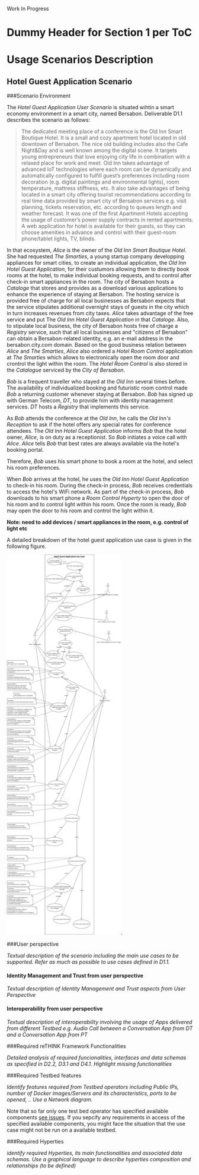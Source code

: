 Work In Progress


Dummy Header for Section 1 per ToC
==================================

Usage Scenarios Description
===========================

Hotel Guest Application Scenario
--------------------------------

###Scenario Environment

The _Hotel Guest Application User Scenario_ is situated wihtin a smart economy environment in a smart city, named Bersabon.
Deliverable D1.1 describes the scenario as follows:

> The dedicated meeting place of a conference is the Old Inn Smart Boutique Hotel. 
> It is a small and cozy apartment hotel located in old downtown of Bersabon. 
> The nice old building includes also the Cafe Night&Day and is well known among the digital scene. 
> It targets young entrepreneurs that love enjoying city life in combination with a relaxed place for work and meet. 
> Old Inn takes advantage of advanced IoT technologies where each room can be dynamically and automatically configured to 
> fulfill guest’s preferences including room decoration (e.g. digital paintings and environmental lights), room temperature, 
> mattress stiffness, etc. It also take advantages of being located in a smart city offering tourist recommendations according 
> to real time data provided by smart city of Bersabon services e.g. visit planning, tickets reservation, etc. according to queues 
> length and weather forecast. It was one of the first Apartment Hotels accepting the usage of customer’s power supply 
> contracts in rented apartments. A web application for hotel is available for their guests, so they can choose amenities 
> in advance and control with their guest-room phone/tablet lights, TV, blinds.

In that ecosystem, _Alice_ is the owner of the _Old Inn Smart Boutique Hotel_.  She had requested _The Smarties_, a young startup company 
developping appliances for smart cities, to create an individual application, the _Old Inn Hotel Guest Application_, for their custumors
allowing them to directly book rooms at the hotel, to make individual booking requests, and to control after check-in smart appliances in
the room.  The city of Bersabon hosts a _Cataloge_ that stores and provides as a download various applications to enhance
the experience of staying at Bersabon.  The hosting service is provided free of charge for all local businesses as Bersabon expects
that the service stipulates additional overnight stays of guests in the city which in turn increases revenues from city taxes.
_Alice_ takes advantage of the free service and put The _Old Inn Hotel Guest Application_ in that _Cataloge_.  Also, to stipulate local business, the city of Bersabon hosts free of charge a _Registry_ service, such that all local businesses and "citizens of Bersabon" can obtain a Bersabon-related identity, e.g. an e-mail address in the bersabon.city.com domain.  Based on the good business relation between _Alice_ and _The Smarties_, _Alice_ also ordered a _Hotel Room Control_ application at _The Smarties_ which allows to electronically open the room door and crontrol the light within the room.  The _Hotel Room Control_ is also stored in the _Catalogue_ serviced by the _City of Bersabon_.


_Bob_ is a frequent traveller who stayed at the _Old Inn_ several times before.  The availability of individualized booking and futuristic room control made _Bob_ a returning customer whenever staying at Bersabon.  _Bob_ has signed up with German Telecom, _DT_, to provide him with identity management services.  _DT_ hosts a _Registry_ that implements this service.

As _Bob_ attends the conference at the _Old Inn_, he calls the _Old Inn's Reception_ to ask if the hotel offers any special rates for conference attendees.  The _Old Inn Hotel Guest Application_ informs _Bob_ that the hotel owner, _Alice_, is on duty as a receptionist.  So _Bob_ initiates a voice call with _Alice_. _Alice_ tells _Bob_ that best rates are always available via the hotel's booking portal.

Therefore, _Bob_ uses his smart phone to book a room at the hotel, and select his room preferences. 

When _Bob_ arrives at the hotel, he uses the _Old Inn Hotel Guest Application_ to check-in his room.  During the check-in process, _Bob_ receives credentials to access the hotel's WiFi network.  As part of the check-in process, _Bob_ downloads to his smart phone a _Room Control Hyperty_ to open the door of his room and to control light within his room.  Once the room is ready, _Bob_ may open the door to his room and control the light within it.


**Note:  need to add devices / smart appliances in the room, e.g. control of light etc**

A detailed breakdown of the hotel guest application use case is given in the following figure.

![UML diagram](reThink_hotel_guest_app_user_scenario.png).



###User perspective


*Textual description of the scenario including the main use cases to be supported. Refer as much as possible to use cases defined in D1.1.*

#### Identity Management and Trust from user perspective

*Textual description of Identity Management and Trust aspects from User Perspective*

#### Interoperability from user perspective

*Textual description of interoperability involving the usage of Apps delivered from different Testbed e.g. Audio Call between a Conversation App from DT and a Conversation App from PT*

###Required reTHINK Framework Functionalities

*Detailed analysis of required funcionalities, interfaces and data schemas as specified in D2.2, D3.1 and D4.1. Highlight missing functionalities*

###Required Testbed features


*Identify features required from Testbed operators including Public IPs, number of Docker images/Servers and its characteristics, ports to be opened, .. Use a Network diagram.*

Note that so far only one test bed operator has specified available components [see issues](https://github.com/reTHINK-project/testbeds/issues?utf8=✓&q=is%3Aissue+Constraints+of+Test+Bed+Operators+).  If you sepcify any requirements in access of the specified available components, you might face the situation that the use case might not be run on a available testbed.

###Required Hyperties


*identify required Hyperties, its main functionalities and associated data schemas. Use a graphical language to describe hyperties composition and relationships (to be defined)*
